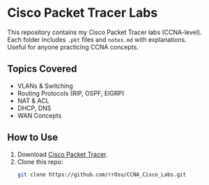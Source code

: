 # Cisco Packet Tracer Labs

This repository contains my Cisco Packet Tracer labs (CCNA-level).  
Each folder includes `.pkt` files and `notes.md` with explanations.  
Useful for anyone practicing CCNA concepts.

## Topics Covered
- VLANs & Switching
- Routing Protocols (RIP, OSPF, EIGRP)
- NAT & ACL
- DHCP, DNS
- WAN Concepts

## How to Use
1. Download [Cisco Packet Tracer](https://www.netacad.com/courses/packet-tracer).
2. Clone this repo:
   ```bash
   git clone https://github.com/rrOsu/CCNA_Cisco_Labs.git
